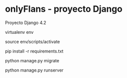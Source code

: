 # onlyFlans - proyecto Django

Proyecto Django 4.2

virtualenv env

source env/scripts/activate

pip install -r requirements.txt

python manage.py migrate

python manage.py runserver